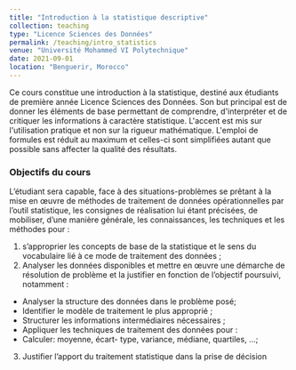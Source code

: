 ```yaml
---
title: "Introduction à la statistique descriptive"
collection: teaching
type: "Licence Sciences des Données"
permalink: /teaching/intro_statistics
venue: "Université Mohammed VI Polytechnique"
date: 2021-09-01
location: "Benguerir, Morocco"
---
```



Ce cours constitue une introduction à la statistique, destiné aux étudiants de première année Licence Sciences des Données.  Son but principal est de donner les éléments de base permettant de comprendre, d'interpréter et de critiquer les informations à caractère statistique. L'accent est mis sur l'utilisation pratique et non sur la rigueur mathématique. L'emploi de formules est réduit au maximum et celles-ci sont simplifiées autant que possible sans affecter la qualité des résultats.


### Objectifs du cours

L’étudiant sera capable, face à des situations-problèmes se prêtant à la mise en œuvre de méthodes de traitement de données opérationnelles par l’outil
statistique, les consignes de réalisation lui étant précisées, de mobiliser, d’une manière générale, les connaissances, les techniques et les méthodes pour :

1.	s’approprier les concepts de base de la statistique et le sens du vocabulaire lié à ce mode de traitement des données ;
2.	Analyser les données disponibles et mettre en œuvre une démarche de résolution de problème et la justifier en fonction de l’objectif poursuivi, notamment :
-	Analyser la structure des données dans le problème posé;
-	Identifier le modèle de traitement le plus approprié ;
-	Structurer les informations intermédiaires nécessaires ;
-	Appliquer les techniques de traitement des données pour :
-	Calculer: moyenne, écart- type, variance, médiane, quartiles, ...;
3.	Justifier l’apport du traitement statistique dans la prise de décision

